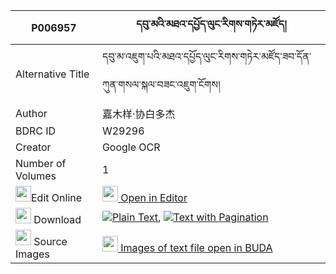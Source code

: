 |P006957|དབུ་མའི་མཐའ་དཔྱོད་ལུང་རིགས་གཏེར་མཛོད། 
| --- | --- 
|Alternative Title |དབུ་མ་འཇུག་པའི་མཐའ་དཔྱོད་ལུང་རིགས་གཏེར་མཛོད་ཟབ་དོན་ཀུན་གསལ་སྐལ་བཟང་འཇུག་ངོགས།
|Author| 嘉木样·协白多杰
|BDRC ID | W29296
|Creator | Google OCR
|Number of Volumes| 1
|<img width="25" src="https://img.icons8.com/color/25/000000/edit-property.png">Edit Online| [<img width="25" src="https://avatars.githubusercontent.com/u/45091458?s=200&v=4"> Open in Editor](http://editor.openpecha.org/P006957)
|<img width="25" src="https://img.icons8.com/fluent/48/000000/download-2.png"/>  Download | [![](https://img.icons8.com/color/20/000000/txt.png)Plain Text](https://github.com/Openpecha/P006957/releases/download/v1/uma_i_tacho_lungrik_terdzo_plain_P006957.zip), [![](https://img.icons8.com/color/20/000000/txt.png)Text with Pagination](https://github.com/Openpecha/P006957/releases/download/v1/uma_i_tacho_lungrik_terdzo_pages_P006957.zip)
|<img width="25" src="https://img.icons8.com/plasticine/100/000000/pictures-folder.png"/>  Source Images | [<img width="25" src="https://library.bdrc.io/icons/BUDA-small.svg"> Images of text file open in BUDA](https://library.bdrc.io/show/bdr:W29296)